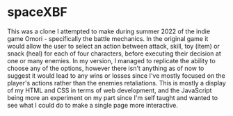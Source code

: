# spaceXBF
This was a clone I attempted to make during summer 2022 of the indie game Omori - specifically the battle mechanics. In the original game it would allow the user to select an action between attack, skill, toy (item) or snack (heal) for each of four characters, before executing their decision at one or many enemies. In my version, I managed to replicate the ability to choose any of the options, however there isn't anything as of now to suggest it would lead to any wins or losses since I've mostly focused on the player's actions rather than the enemies retaliations. This is mostly a display of my HTML and CSS in terms of web development, and the JavaScript being more an experiment on my part since I'm self taught and wanted to see what I could do to make a single page more interactive. 

